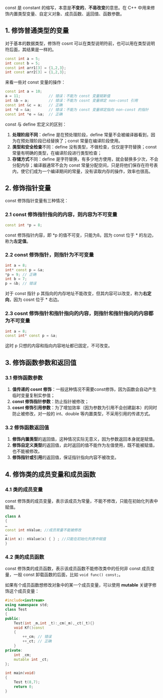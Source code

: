 const 是 constant 的缩写，本意是**不变的**，**不易改变**的意思。在 C++ 中用来修饰内置类型变量、自定义对象、成员函数、返回值、函数参数。

## 1. 修饰普通类型的变量

对于基本的数据类型，修饰符 cosnt 可以在类型说明符前，也可以用在类型说明符后面，其结果是一样的。

```cpp
const int a = 5;
int const b = 5;
const int arr1[3] = {1,2,3};
int const arr2[3] = {1,2,3};
```

来看一些对 const 变量的操作：

```cpp
const int a = 10;
a = 11;				// 错误：不能为 const 变量赋新值
int &b = a;			// 错误：不能为 cosnt 变量绑定 non-const 引用
const int &c = a;	// 正确
int *d = &a;		// 错误：不能为 const 变量绑定指向 non-const 的指针
const int *e = &a;	// 正确

```

const 与 define 宏定义的区别：

1. **处理阶段不同**：define 是在预处理阶段，define 常量不会被编译器看到，因为在预处理阶段已经替换了；const 常量在编译阶段使用。
2. **类型和安全检查**不同：define 没有类型，不做检查，仅仅是字符替换；const常量有明确的类型，在编译阶段进行类型检查；
3. **存储方式**不同：define 是字符替换，有多少地方使用，就会替换多少次，不会分配内存；编译器通常不会为 const 常量分配空间，只是将他们保存在符号表内，使它们成为一个编译期间的常量，没有读取内存的操作，效率也很高。

## 2. 修饰指针变量

const 修饰指针变量有三种情况：

### 2.1 const 修饰指针指向的内容，则内容为不可变量

```cpp
const int *p = 8;
```

const 修饰指针内容，即 *p 的值不可变，只能为8。因为 const 位于 * 的左边，称为**左定值**。

### 2.2 const 修饰指针，则指针为不可变量

```cpp
int a = 8;
int* const p = &a;
*p = 9;	// 正确
int b = 7;
p = &b;	// 错误
```

对于 const 指针 p 其指向的内存地址不能改变，但其内容可以改变，称为**右定向**，因为 cosnt 位于 * 右边。

### 2.3 cosnt 修饰指针和指针指向的内容，则指针和指针指向的内容都为不可变量

```cpp
int a = 8;
const int* const p = &a;
```

这时 p 只想的内容和指向内容地址都已固定，不可改变。



## 3. 修饰函数参数和返回值

### 3.1 修饰函数参数

1. **值传递的 cosnt 修饰**：一般这种情况不需要const修饰，因为函数会自动产生临时变量复制实参值；
2. **const 修饰指针参数**：防止指针被修改；
3. **cosnt 修饰引用参数**：为了增加效率（因为参数为引用不会创建副本）的同时防止被修改，对一般的 int、double 等内置类型，不采用引用的传递方式。

### 3.2 修饰函数返回值

1. **修饰内置类型**的返回值，这种情况实际无意义，因为参数返回本身就是赋值。
2. **修饰自定义类型**的返回值，此时返回的值不能作为左值使用，既不能被赋值，也不能被修改。
3. **修饰指针或引用**的返回值，保证指针指向内容不被改变。

## 4. 修饰类的成员变量和成员函数

### 4.1 类的成员变量

const 修饰类的成员变量，表示该成员为常量，不能不修改，只能在初始化列表中赋值。

```cpp
class A
{
…
const int nValue; //成员常量不能被修改
…
A(int x): nValue(x) { } ; //只能在初始化列表中赋值
}
```

### 4.2 类的成员函数

const 修饰类的成员函数，表示该成员函数不能修改类中的任何非 const 成员变量，一般 const 卸载函数的后面，比如 `void func() const;`。

如果有个成员函数想修改对象中的某一个成员变量，可以使用 **mutable** 关键字修饰这个成员变量：

```cpp
#include<iostream>
using namespace std;
class Test
{
public:
    Test(int _m,int _t):_cm(_m),_ct(_t){}
    void Kf()const
    {
        ++_cm; // 错误
        ++_ct; // 正确
    }
private:
    int _cm;
    mutable int _ct;
};
 
int main(void)
{
    Test t(8,7);
    return 0;
}
```





